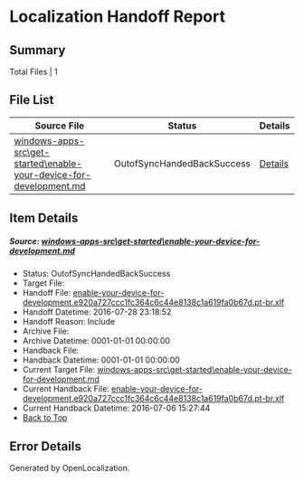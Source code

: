 # <a name='report-top'></a> Localization Handoff Report

## Summary
 Total Files | 1

## File List
 Source File | Status | Details 
 ----------- | ------ | ------- 
 [windows-apps-src\get-started\enable-your-device-for-development.md](https://github.com/Microsoft/windows-apps/blob/061f85794b793097c76c9ac7d81e6cee3a2d4406/windows-apps-src/get-started/enable-your-device-for-development.md) | OutofSyncHandedBackSuccess | [Details](#f2070522a8a672498e2ac1cf27be55c1bec796e32311)

## Item Details
##### <a name='f2070522a8a672498e2ac1cf27be55c1bec796e32311'></a> Source: [windows-apps-src\get-started\enable-your-device-for-development.md](https://github.com/Microsoft/windows-apps/blob/061f85794b793097c76c9ac7d81e6cee3a2d4406/windows-apps-src/get-started/enable-your-device-for-development.md)
* Status: OutofSyncHandedBackSuccess
* Target File: 
* Handoff File: [enable-your-device-for-development.e920a727ccc1fc364c6c44e8138c1a619fa0b67d.pt-br.xlf](https://github.com/Microsoft/WDG.handoff/blob/ed4145510d2ac2e8de389972cf5c0e5a25119165/ol-handoff/Microsoft/windows-apps.pt-br/master/enable-your-device-for-development.e920a727ccc1fc364c6c44e8138c1a619fa0b67d.pt-br.xlf)
* Handoff Datetime: 2016-07-28 23:18:52
* Handoff Reason: Include
* Archive File: 
* Archive Datetime: 0001-01-01 00:00:00
* Handback File: 
* Handback Datetime: 0001-01-01 00:00:00
* Current Target File: [windows-apps-src\get-started\enable-your-device-for-development.md](https://github.com/Microsoft/windows-apps.pt-br/blob/b7cc1700e5930854bd1f5cdef3b4a27520adc15a/windows-apps-src/get-started/enable-your-device-for-development.md)
* Current Handback File: [enable-your-device-for-development.e920a727ccc1fc364c6c44e8138c1a619fa0b67d.pt-br.xlf](https://github.com/Microsoft/WDG.handback/blob/7d943cc6c136850b0652613949438de118f8068c/ol-handback/Microsoft/windows-apps.pt-br/master/enable-your-device-for-development.e920a727ccc1fc364c6c44e8138c1a619fa0b67d.pt-br.xlf)
* Current Handback Datetime: 2016-07-06 15:27:44
* [Back to Top](#report-top)


## Error Details

Generated by OpenLocalization.
